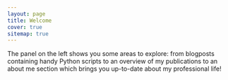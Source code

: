 ```yaml
---
layout: page
title: Welcome
cover: true
sitemap: true
---
```


The panel on the left shows you some areas to explore: from blogposts containing handy Python scripts to an overview of my publications to an about me section which brings you up-to-date about my professional life!


<!-- ![home](/assets/img/home_2.jpeg) -->

<!-- <p align="center">
<img src="/assets/img/home_3.jpeg" alt="Carpathian" width="600" height="600" />
</p>

Photo by the author, Carpathian mountains, Ukraine, 2021. -->
